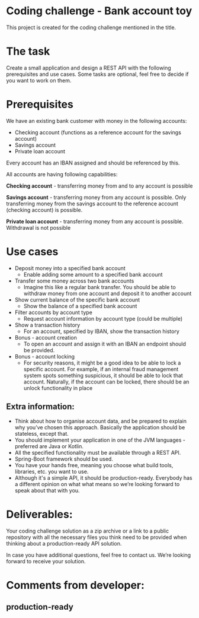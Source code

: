 # Coding challenge - Bank account toy

This project is created for the coding challenge mentioned in the title.

# The task

Create a small application and design a REST API with the following prerequisites and use
cases. Some tasks are optional, feel free to decide if you want to work on them.

# Prerequisites

We have an existing bank customer with money in the following accounts:
- Checking account (functions as a reference account for the savings account)
- Savings account
- Private loan account

Every account has an IBAN assigned and should be referenced by this.

All accounts are having following capabilities:

**Checking account** - transferring money from and to any account is possible

**Savings account** - transferring money from any account is possible. Only transferring
money from the savings account to the reference account (checking account) is possible.

**Private loan account** - transferring money from any account is possible. Withdrawal is not
possible

# Use cases

- Deposit money into a specified bank account
    - Enable adding some amount to a specified bank account
- Transfer some money across two bank accounts
    - Imagine this like a regular bank transfer. You should be able to withdraw money
from one account and deposit it to another account
- Show current balance of the specific bank account
    - Show the balance of a specified bank account
- Filter accounts by account type
    - Request account information by account type (could be multiple)
- Show a transaction history
    - For an account, specified by IBAN, show the transaction history
- Bonus - account creation
    - To open an account and assign it with an IBAN an endpoint should be provided.
- Bonus - account locking
    - For security reasons, it might be a good idea to be able to lock a specific account.
  For example, if an internal fraud management system spots something suspicious,
  it should be able to lock that account. Naturally, if the account can be locked, there
  should be an unlock functionality in place

## Extra information:
- Think about how to organise account data, and be prepared to explain why you’ve
chosen this approach. Basically the application should be stateless, except that.
- You should implement your application in one of the JVM languages - preferred are Java
or Kotlin.
- All the specified functionality must be available through a REST API.
- Spring-Boot framework should be used.
- You have your hands free, meaning you choose what build tools, libraries, etc. you want
to use.
- Although it's a simple API, it should be production-ready. Everybody has a different
opinion on what what means so we’re looking forward to speak about that with you.


# Deliverables:

Your coding challenge solution as a zip archive or a link to a public repository with all the
necessary files you think need to be provided when thinking about a production-ready
API solution.

In case you have additional questions, feel free to contact us. We’re looking forward
to receive your solution.


# Comments from developer:

## production-ready
